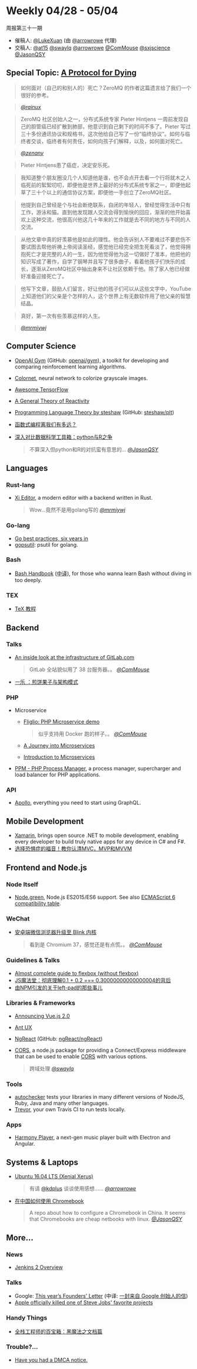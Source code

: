 # Weekly 04/28 - 05/04

周报第三十一期

- 催稿人:
  [@LukeXuan][luke]
  (由 [@arrowrowe][mie] 代理)
- 交稿人:
  [@at15][at15]
  [@swaylq][sway]
  [@arrowrowe][mie]
  [@ComMouse][dou]
  [@sxjscience][sxj]
  [@JasonQSY][qsy]

[at15]: https://github.com/at15
[sway]: https://github.com/swaylq
[mie]: https://github.com/arrowrowe
[dou]: https://github.com/ComMouse
[luke]: https://github.com/LukeXuan
[sxj]: https://github.com/sxjscience
[qsy]: https://github.com/JasonQSY
[pq]: https://github.com/kdplus
[ivan]: https://github.com/mrmiywj
[rainux]: https://github.com/rainux
[zenany]: https://github.com/zenany

[zenany/weekly]: https://github.com/zenany/weekly/commit/2b6e5bf1a7c9a004599540e74b87591ac9e872e7

## Special Topic: [A Protocol for Dying](http://hintjens.com/blog:115)

> 如何面对（自己的和别人的）死亡？ZeroMQ 的作者这篇遗言给了我们一个很好的参考。

> _[@rainux][rainux]_

> ZeroMQ 社区创始人之一，分布式系统专家 Pieter Hintjens 一周前发现自己的胆管癌已经扩散到肺部，他意识到自己剩下的时间不多了。Pieter 写过三十多份通讯协议和规格书，这次他给自己写了一份“临终协议”。如何与临终者交谈，临终者有何责任，如何向孩子们解释，以及，如何面对死亡。

> _[@zenany][zenany]_

> Pieter Hintjens患了癌症，决定安乐死。

> 我知道整个朋友圈没几个人知道他是谁，也不会点开去看一个行将就木之人临死前的絮絮叨叨，即便他是世界上最好的分布式系统专家之一，即便他起草了三十个以上的通信协议方案，即便他一手创立了ZeroMQ社区。

> 他提到自己曾经是个与社会断绝联系，自闭的年轻人，曾经觉得生活中只有工作，游泳和猫。直到他发现跟人交流会得到愉快的回应，渐渐的他开始喜欢上这种交流，他很高兴他这几十年来的工作就是去不同的地方与不同的人交流。

> 从他文章中真的好羡慕他是如此的理性。他会告诉别人不要难过不要悲伤不要试图去帮他祈祷上帝阅读圣经，感觉他已经完全把生死看淡了，他觉得拥抱死亡才是完整的人的一生，因为他觉得他为这一切做好了准本，他把他的知识写成了著作，自学了钢琴并且写了很多曲子，看着他孩子们快乐的成长，逐渐从ZeroMQ社区中抽出身来不让社区依赖于他。除了家人他已经做好准备迎接死亡了。

> 他写下文章，鼓励人们留言，好让他的孩子们可以从这些文字中，YouTube上知道他们的父亲是个怎样的人，这个世界上有无数软件用了他父亲的智慧结晶。

> 真好，第一次有些羡慕这样的人生。

> _[@mrmiywj][ivan]_

## Computer Science

- [OpenAI Gym](https://gym.openai.com/) (GitHub: [openai/gym](https://github.com/openai/gym)), a toolkit for developing and comparing reinforcement learning algorithms.
- [Colornet](https://github.com/pavelgonchar/colornet), neural network to colorize grayscale images.
- [Awesome TensorFlow](https://github.com/jtoy/awesome-tensorflow)
- [A General Theory of Reactivity](https://github.com/kriskowal/gtor)
- [Programming Language Theory by steshaw](http://steshaw.org/plt/) (GitHub: [steshaw/plt](https://github.com/steshaw/plt))
- [函数式编程离我们有多远？](https://www.h5jun.com/post/functional-how-far.html)
- [深入对比数据科学工具箱：python与R之争](http://mp.weixin.qq.com/s?__biz=MjM5Nzc3ODkyMA==&mid=402573384&idx=3&sn=89c60014566d445f30a5084384133257)

  > 不算深入但python和R的对抗蛮有意思的... _[@JasonQSY][qsy]_

## Languages

### Rust-lang

- [Xi Editor](https://github.com/google/xi-editor), a modern editor with a backend written in Rust.

  >  Wow...竟然不是用golang写的 _[@mrmiywj][ivan]_

### Go-lang

- [Go best practices, six years in](https://peter.bourgon.org/go-best-practices-2016/)
- [gopsutil](https://github.com/shirou/gopsutil): psutil for golang.

### Bash

- [Bash Handbook](https://github.com/denysdovhan/bash-handbook) ([中译](https://github.com/liushuaikobe/bash-handbook-zh-CN)), for those who wanna learn Bash without diving in too deeply.

### TEX

- [TeX 教程](http://www.ctex.org/documents/shredder/tex_doc.html)

## Backend

### Talks

- [An inside look at the infrastructure of GitLab.com](https://about.gitlab.com/2016/04/29/look-into-gitlab-infrastructure/)

  > GitLab 全站貌似用了 38 台服务器。。 _[@ComMouse][dou]_
- [一乐 ：煎饼果子与架构模式](http://mp.weixin.qq.com/s?__biz=MzAwMDU1MTE1OQ==&mid=2653546972&idx=1&sn=46fafa1b08be73c81d6174459d36c050)

### PHP

- Microservice
  - [Fliglio: PHP Microservice demo](https://github.com/fliglio/rest-gs)

    > 似乎支持用 Docker 跑的样子。。 _[@ComMouse][dou]_
  - [A Journey into Microservices](https://sudo.hailoapp.com/services/2015/03/09/journey-into-a-microservice-world-part-1/)
  - [Introduction to Microservices](https://www.nginx.com/blog/introduction-to-microservices/)
- [PPM - PHP Process Manager](https://github.com/php-pm/php-pm), a process manager, supercharger and load balancer for PHP applications.

### API

- [Apollo](http://www.apollostack.com/), everything you need to start using GraphQL.

## Mobile Development

- [Xamarin](http://open.xamarin.com/), brings open source .NET to mobile development, enabling every developer to build truly native apps for any device in C# and F#.
- [选择恐惧症的福音！教你认清MVC，MVP和MVVM](http://zjutkz.net/2016/04/13/%E9%80%89%E6%8B%A9%E6%81%90%E6%83%A7%E7%97%87%E7%9A%84%E7%A6%8F%E9%9F%B3%EF%BC%81%E6%95%99%E4%BD%A0%E8%AE%A4%E6%B8%85MVC%EF%BC%8CMVP%E5%92%8CMVVM/)

## Frontend and Node.js

### Node Itself

- [Node.green](http://node.green/), Node.js ES2015/ES6 support. See also [ECMAScript 6 compatibility table](https://kangax.github.io/compat-table/es6/).

### WeChat

- [安卓端微信浏览器升级至 Blink 内核](http://x5.tencent.com/guide?id=4000)

  > 看到是 Chromium 37，感觉还是有点慌。。 _[@ComMouse][dou]_

### Guidelines & Talks

- [Almost complete guide to flexbox (without flexbox)](http://kyusuf.com/post/almost-complete-guide-to-flexbox-without-flexbox)
- [JS魔法堂：彻底理解0.1 + 0.2 === 0.30000000000000004的背后](https://segmentfault.com/a/1190000005022170)
- [由NPM引发的关于left-pad的那些事儿](https://www.h5jun.com/post/left-pad.html)

### Libraries & Frameworks

- [Announcing Vue.js 2.0](http://vuejs.org/2016/04/27/announcing-2.0/)
- [Ant UX](http://ux.ant.design/)
- [NgReact](http://ngreact.github.io/ngReact/) (GitHub: [ngReact/ngReact](https://github.com/ngReact/ngReact))
- [CORS](https://github.com/expressjs/cors), a node.js package for providing a Connect/Express middleware that can be used to enable [CORS](https://en.wikipedia.org/wiki/Cross-origin_resource_sharing) with various options.

  > 跨域处理 _[@swaylq][sway]_

### Tools

- [autochecker](http://victorbjelkholm.github.io/autochecker/) tests your libraries in many different versions of NodeJS, Ruby, Java and many other languages.
- [Trevor](https://github.com/vdemedes/trevor), your own Travis CI to run tests locally.

### Apps

- [Harmony Player](https://github.com/vincelwt/harmony), a next-gen music player built with Electron and Angular.

## Systems & Laptops

- [Ubuntu 16.04 LTS (Xenial Xerus)](https://wiki.ubuntu.com/XenialXerus/ReleaseNotes)

  > 有请 [@kdplus][pq] 谈谈使用感想...... _[@arrowrowe][mie]_
- [在中国如何使用 Chromebook](https://github.com/dubuqingfeng/Chromebook-For-Chinese)

  > A repo about how to configure a Chromebook in China. It seems that Chromebooks are cheap netbooks with linux. _[@JasonQSY][qsy]_

## More...

### News

- [Jenkins 2 Overview](https://jenkins.io/2.0/)

### Talks

- Google: [This year’s Founders' Letter](https://googleblog.blogspot.com/2016/04/this-years-founders-letter.html) (中译: [一封来自 Google 创始人的信](http://blog.sina.com.cn/s/blog_9c079b040102wyvt.html))
- [Apple officially killed one of Steve Jobs' favorite projects](http://www.businessinsider.com/apple-officially-discontinues-webobjects-2016-5)

### Handy Things

- [全栈工程师的百宝箱：黑魔法之文档篇](http://mp.weixin.qq.com/s?__biz=MjM5Mjg4NDMwMA==&mid=2652973386&idx=1&sn=c775725513879f52b1d40219b7d457a4)

### Trouble?...

- [Have you had a DMCA notice.](http://forum.bittorrent.com/topic/21622-have-you-had-a-dmca-notice/)
